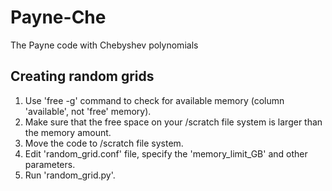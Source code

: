 # Payne-Che
The Payne code with Chebyshev polynomials

Creating random grids
---------------------
1. Use 'free -g' command to check for available memory (column 'available', not 'free' memory).
2. Make sure that the free space on your /scratch file system is larger than the memory amount.
3. Move the code to /scratch file system.
4. Edit 'random_grid.conf' file, specify the 'memory_limit_GB' and other parameters.
5. Run 'random_grid.py'.
